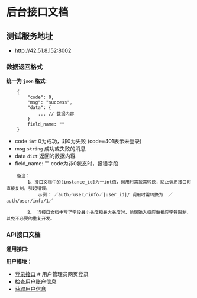 # 后台接口文档


## 测试服务地址
- http://42.51.8.152:8002


### 数据返回格式

**统一为 `json` 格式**:
```
    {
        "code": 0,
        "msg": "success",
        "data": {
            ... // 数据内容
        }
        field_name: ""
    }
```
- code `int` 0为成功，非0为失败 (code=401表示未登录)
- msg `string` 成功或失败的消息
- data `dict` 返回的数据内容
- field_name: ""  code为非0状态时，报错字段

```
    备注：
        1、接口文档中的[instance_id]为一int值，调用时需按需转换，防止调用接口时直接复制，引起错误。
            示例： ／auth／user／info／[user_id]/ 调用时需转换为  ／auth/user/info/1／

        2、 当接口文档中写了字段最小长度和最大长度时，前端输入框应做相应字符限制，以免不必要的重复开发。

```

### API接口文档

**通用接口**:


**用户模块**：
- [登录接口](docs/authentication/user_login.md)      # 用户管理员网页登录
- [检查用户账户信息](docs/authentication/check_account.md)
- [获取用户信息](docs/authentication/user_info.md)